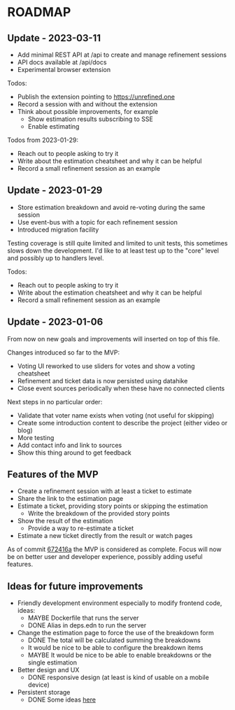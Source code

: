 # ROADMAP

## Update - 2023-03-11

- Add minimal REST API at /api to create and manage refinement sessions
- API docs available at /api/docs
- Experimental browser extension

Todos:

- Publish the extension pointing to https://unrefined.one
- Record a session with and without the extension
- Think about possible improvements, for example
  - Show estimation results subscribing to SSE
  - Enable estimating

Todos from 2023-01-29:

- Reach out to people asking to try it
- Write about the estimation cheatsheet and why it can be helpful
- Record a small refinement session as an example

## Update - 2023-01-29

- Store estimation breakdown and avoid re-voting during the same session
- Use event-bus with a topic for each refinement session
- Introduced migration facility

Testing coverage is still quite limited and limited to unit tests, this sometimes
slows down the development. I'd like to at least test up to the "core" level and
possibly up to handlers level.

Todos:

- Reach out to people asking to try it
- Write about the estimation cheatsheet and why it can be helpful
- Record a small refinement session as an example

## Update - 2023-01-06

From now on new goals and improvements will inserted on top of this file.

Changes introduced so far to the MVP:

- Voting UI reworked to use sliders for votes and show a voting cheatsheet
- Refinement and ticket data is now persisted using datahike
- Close event sources periodically when these have no connected clients

Next steps in no particular order:

- Validate that voter name exists when voting (not useful for skipping)
- Create some introduction content to describe the project (either video or blog)
- More testing
- Add contact info and link to sources
- Show this thing around to get feedback

## Features of the MVP

- Create a refinement session with at least a ticket to estimate
- Share the link to the estimation page
- Estimate a ticket, providing story points or skipping the estimation
  - Write the breakdown of the provided story points
- Show the result of the estimation
  - Provide a way to re-estimate a ticket
- Estimate a new ticket directly from the result or watch pages

As of commit [672416a](https://github.com/fpischedda/unrefined/commit/672416a3f8e5680765e4c3727c0ff7068422c36f) the MVP is considered as complete.
Focus will now be on better user and developer experience, possibly adding useful features.

## Ideas for future improvements

- Friendly development environment especially to modify frontend code, ideas:
  - MAYBE Dockerfile that runs the server
  - DONE Alias in deps.edn to run the server
- Change the estimation page to force the use of the breakdown form
  - DONE The total will be calculated summing the breakdowns
  - It would be nice to be able to configure the breakdown items
  - MAYBE It would be nice to be able to enable breakdowns or the single estimation
- Better design and UX
  - DONE responsive design (at least is kind of usable on a mobile device)
- Persistent storage
  - DONE Some ideas [here](https://github.com/fpischedda/unrefined/issues/10)
